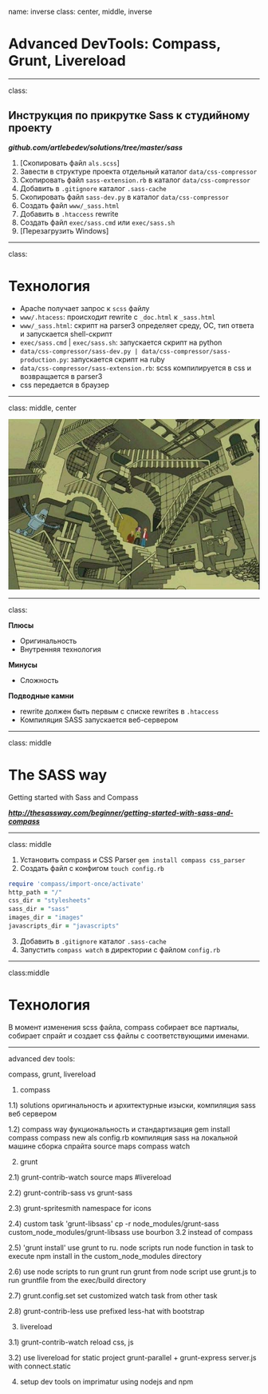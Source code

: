 name: inverse
class: center, middle, inverse
# Advanced DevTools: Compass, Grunt, Livereload
---

class: 
## Инструкция по прикрутке Sass к&nbsp;студийному проекту 
___github.com/artlebedev/solutions/tree/master/sass___

1. [Скопировать файл `als.scss`]
2. Завести в структуре проекта отдельный каталог `data/css-compressor`
3. Скопировать файл `sass-extension.rb` в каталог `data/css-compressor`
4. Добавить в `.gitignore` каталог `.sass-cache`
5. Скопировать файл `sass-dev.py` в каталог `data/css-compressor`
6. Создать файл `www/_sass.html`
7. Добавить в `.htaccess` rewrite
8. Создать файл `exec/sass.cmd` или `exec/sass.sh`
9. [Перезагрузить Windows]


---
class: 

# Технология

- Apache получает запрос к `scss` файлу
- `www/.htacess`: происходит rewrite c `_doc.html` к `_sass.html`
- `www/_sass.html`: скрипт на parser3 определяет среду, ОС, тип ответа и запускается shell-скрипт
- `exec/sass.cmd` | `exec/sass.sh`: запускается скрипт на python
- `data/css-compressor/sass-dev.py | data/css-compressor/sass-production.py`: запускается скрипт на ruby
- `data/css-compressor/sass-extension.rb`: scss компилируется в css и возвращается в parser3
- css передается в браузер

---
class: middle, center

![Лестица Эшера](esher-stairs.jpg)

---
class: 

__Плюсы__

- Оригинальность
- Внутренняя технология

__Минусы__

- Сложность

__Подводные камни__

- rewrite должен быть первым с списке rewrites в `.htaccess` 
- Компиляция SASS запускается веб-сервером

---
class: middle

# The SASS way

Getting started with Sass and Compass 

___http://thesassway.com/beginner/getting-started-with-sass-and-compass___

---
class: middle

1. Установить compass и CSS Parser `gem install compass css_parser`
2. Создать файл с конфигом `touch config.rb`
```ruby
require 'compass/import-once/activate'
http_path = "/"
css_dir = "stylesheets"
sass_dir = "sass"
images_dir = "images"
javascripts_dir = "javascripts"
```
3. Добавить в `.gitignore` каталог `.sass-cache`
4. Запустить `compass watch` в директории с файлом `config.rb`

---
class:middle

# Технология

В момент изменения scss файла, compass собирает все партиалы, собирает спрайт и создает css файлы с соответствующими именами.



---
advanced dev tools: 

compass, grunt, livereload


1) compass

1.1) solutions
оригинальность и архитектурные изыски, 
компиляция sass веб сервером

1.2) compass way
фукциональность и стандартизация
gem install compass
compass new als
config.rb
компиляция sass на локальной машине
сборка спрайта
source maps
compass watch


2) grunt 

2.1) grunt-contrib-watch
source maps
#livereload

2.2) grunt-contrib-sass vs grunt-sass

2.3) grunt-spritesmith
namespace for icons

2.4) custom task 'grunt-libsass'
cp -r node_modules/grunt-sass custom_node_modules/grunt-libsass
use bourbon 3.2 instead of compass

2.5) 'grunt install'
use grunt to ru. node scripts
run node function in task to execute
npm install in the custom_node_modules directory

2.6) use node scripts to run grunt
 run grunt from node script
use grunt.js to run gruntfile from the exec/build directory

2.7) grunt.config.set
set customized watch task from other task

2.8) grunt-contrib-less
use prefixed less-hat with bootstrap

3) livereload

3.1) grunt-contrib-watch
reload css, js

3.2) use livereload for static project
grunt-parallel + grunt-express
server.js with connect.static


4) setup dev tools on imprimatur using nodejs and npm







































    